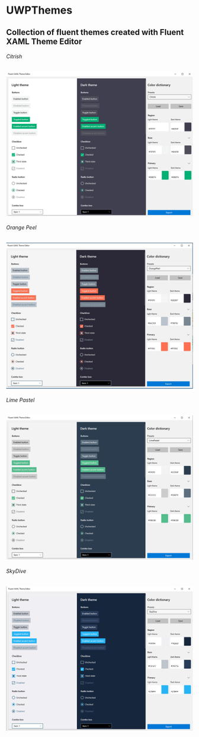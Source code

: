 # UWPThemes
## Collection of fluent themes created with Fluent XAML Theme Editor
###### Citrish
![Citrish](https://github.com/Xaragua/UWPThemes/blob/master/Citrish.png)


###### Orange Peel
![OrangePeel](https://github.com/Xaragua/UWPThemes/blob/master/OrangePeel.jpg)


###### Lime Pastel
![LimePastel](https://github.com/Xaragua/UWPThemes/blob/master/LimePastel.png)

###### SkyDive
![SkyDive](https://github.com/Xaragua/UWPThemes/blob/master/SkyDive.png)
